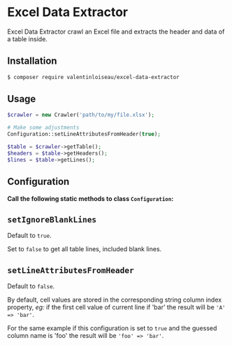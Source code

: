 Excel Data Extractor
===================
Excel Data Extractor crawl an Excel file and extracts the header and data of a table inside.

Installation
------------
```bash
$ composer require valentinloiseau/excel-data-extractor
```

Usage
-----
```php
$crawler = new Crawler('path/to/my/file.xlsx');

# Make some adjustments
Configuration::setLineAttributesFromHeader(true);

$table = $crawler->getTable();
$headers = $table->getHeaders();
$lines = $table->getLines();
```

Configuration
-------------
**Call the following static methods to class ```Configuration```:**

## `setIgnoreBlankLines`

Default to ```true```.

Set to ```false``` to get all table lines, included blank lines.

## `setLineAttributesFromHeader`

Default to ```false```.

By default, cell values are stored in the corresponding string column index property, *eg:* if the first cell value of current line if 'bar' the result will be ```'A' => 'bar'```.

For the same example if this configuration is set to ```true``` and the guessed column name is 'foo' the result will be ```'foo' => 'bar'```.